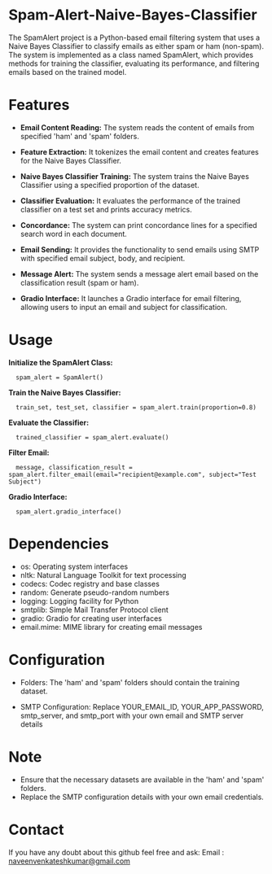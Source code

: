# Spam-Alert-Naive-Bayes-Classifier
The SpamAlert project is a Python-based email filtering system that uses a Naive Bayes Classifier to classify emails as either spam or ham (non-spam). The system is implemented as a class named SpamAlert, which provides methods for training the classifier, evaluating its performance, and filtering emails based on the trained model.

# Features

- **Email Content Reading:** The system reads the content of emails from specified 'ham' and 'spam' folders.

- **Feature Extraction:** It tokenizes the email content and creates features for the Naive Bayes Classifier.

- **Naive Bayes Classifier Training:** The system trains the Naive Bayes Classifier using a specified proportion of the dataset.

- **Classifier Evaluation:** It evaluates the performance of the trained classifier on a test set and prints accuracy metrics.

- **Concordance:** The system can print concordance lines for a specified search word in each document.

- **Email Sending:** It provides the functionality to send emails using SMTP with specified email subject, body, and recipient.

- **Message Alert:** The system sends a message alert email based on the classification result (spam or ham).

- **Gradio Interface:** It launches a Gradio interface for email filtering, allowing users to input an email and subject for classification.

# Usage

**Initialize the SpamAlert Class:**

      spam_alert = SpamAlert()

**Train the Naive Bayes Classifier:**

      train_set, test_set, classifier = spam_alert.train(proportion=0.8)

**Evaluate the Classifier:**

      trained_classifier = spam_alert.evaluate()

**Filter Email:**

      message, classification_result = spam_alert.filter_email(email="recipient@example.com", subject="Test Subject")

**Gradio Interface:**

      spam_alert.gradio_interface()

# Dependencies

- os: Operating system interfaces
- nltk: Natural Language Toolkit for text processing
- codecs: Codec registry and base classes
- random: Generate pseudo-random numbers
- logging: Logging facility for Python
- smtplib: Simple Mail Transfer Protocol client
- gradio: Gradio for creating user interfaces
- email.mime: MIME library for creating email messages

# Configuration

- Folders: The 'ham' and 'spam' folders should contain the training dataset.
  
- SMTP Configuration: Replace YOUR_EMAIL_ID, YOUR_APP_PASSWORD, smtp_server, and smtp_port with your own email and SMTP server details

# Note

- Ensure that the necessary datasets are available in the 'ham' and 'spam' folders.
- Replace the SMTP configuration details with your own email credentials.


# Contact

If you have any doubt about this github feel free and ask: Email : naveenvenkateshkumar@gmail.com
